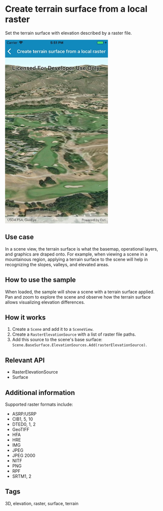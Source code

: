 # Create terrain surface from a local raster

Set the terrain surface with elevation described by a raster file.

![Image of create terrain surface from local raster](CreateTerrainSurfaceRaster.jpg)

## Use case

In a scene view, the terrain surface is what the basemap, operational layers, and graphics are draped onto. For example, when viewing a scene in a mountainous region, applying a terrain surface to the scene will help in recognizing the slopes, valleys, and elevated areas.

## How to use the sample

When loaded, the sample will show a scene with a terrain surface applied. Pan and zoom to explore the scene and observe how the terrain surface allows visualizing elevation differences.

## How it works

1. Create a `Scene` and add it to a `SceneView`.
2. Create a `RasterElevationSource` with a list of raster file paths.
3. Add this source to the scene's base surface: `Scene.BaseSurface.ElevationSources.Add(rasterElevationSource)`.

## Relevant API

* RasterElevationSource
* Surface

## Additional information

Supported raster formats include:

* ASRP/USRP
* CIB1, 5, 10
* DTED0, 1, 2
* GeoTIFF
* HFA
* HRE
* IMG
* JPEG
* JPEG 2000
* NITF
* PNG
* RPF
* SRTM1, 2

## Tags

3D, elevation, raster, surface, terrain